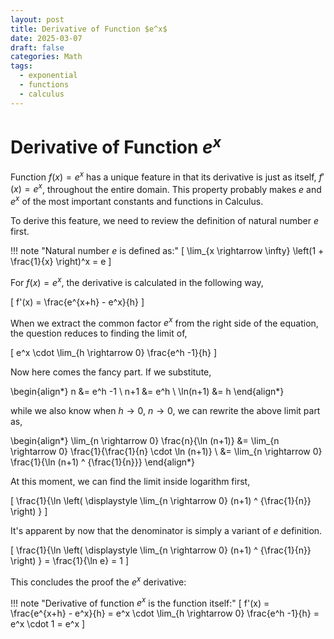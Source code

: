 ```yaml
---
layout: post
title: Derivative of Function $e^x$
date: 2025-03-07
draft: false
categories: Math
tags:
  - exponential
  - functions
  - calculus
---
```


# Derivative of Function $e^x$

Function $f(x) = e^x$ has a unique feature in that its derivative is just as itself, $f'(x) = e^x$, throughout the entire domain. This property probably makes $e$ and $e^x$  of the most important constants and functions in Calculus. 

To derive this feature, we need to review the definition of natural number $e$ first. 

!!! note "Natural number $e$ is defined as:"
    \[
    \lim_{x \rightarrow \infty} \left(1 + \frac{1}{x} \right)^x = e
    \]

For $f(x) = e^x$, the derivative is calculated in the following way,

\[
f'(x) = \frac{e^{x+h} - e^x}{h}
\]

When we extract the common factor $e^x$ from the right side of the equation, the question reduces to finding the limit of,

\[
e^x \cdot \lim_{h \rightarrow 0} \frac{e^h -1}{h}
\]

Now here comes the fancy part. If we substitute,

\begin{align*}
n &= e^h -1 \\
n+1 &= e^h \\
\ln(n+1) &= h
\end{align*}

while we also know when $h \rightarrow 0$, $n \rightarrow 0$, we can rewrite the above limit part as,

\begin{align*}
\lim_{n \rightarrow 0} \frac{n}{\ln (n+1)} 
&= \lim_{n \rightarrow 0} \frac{1}{\frac{1}{n} \cdot \ln (n+1)} \\
&= \lim_{n \rightarrow 0} \frac{1}{\ln (n+1) ^ {\frac{1}{n}}} 
\end{align*}

At this moment, we can find the limit inside logarithm first,

\[
\frac{1}{\ln \left( \displaystyle \lim_{n \rightarrow 0} (n+1) ^ {\frac{1}{n}} \right) }
\]

It's apparent by now that the denominator is simply a variant of $e$ definition. 

\[
\frac{1}{\ln \left( \displaystyle \lim_{n \rightarrow 0} (n+1) ^ {\frac{1}{n}} \right) } = \frac{1}{\ln e} = 1
\]

This concludes the proof the $e^x$ derivative:

!!! note "Derivative of function $e^x$ is the function itself:"
    \[
    f'(x) = \frac{e^{x+h} - e^x}{h} = e^x \cdot \lim_{h \rightarrow 0} \frac{e^h -1}{h} = e^x \cdot 1 = e^x
    \]
